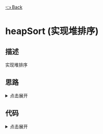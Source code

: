 [👈 Back](https://github.com/luvsunlight/algorithm/tree/master/%E5%A0%86)

# heapSort (实现堆排序)

## 描述

实现堆排序

## 思路

<details>
<summary>点击展开</summary>
堆排序分为两步，一步是建堆，一步是排序。我们建成大顶堆之后，从堆尾开始，将尾部元素和头元素互换（必定是最大元素），然后进行堆化
</details>

## 代码

<details>
<summary>点击展开</summary>

```
function heapSort(arr) {
	let heap = new SmallHeap(arr)
	let res = []
	for (let i = heap.heap.length - 1; i > 0; i--) {
		let temp = heap.heap[i]
		heap.heap[i] = heap.heap[1]
		heap.heap[1] = temp
		res.push(heap.heap.pop())
		heap.heaper(1)
	}
	return res
}
```

</details>